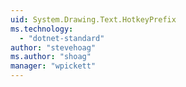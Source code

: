 ```yaml
---
uid: System.Drawing.Text.HotkeyPrefix
ms.technology: 
  - "dotnet-standard"
author: "stevehoag"
ms.author: "shoag"
manager: "wpickett"
---
```

